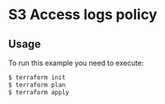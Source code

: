 # S3 Access logs policy

## Usage

To run this example you need to execute:

```bash
$ terraform init
$ terraform plan
$ terraform apply
```
